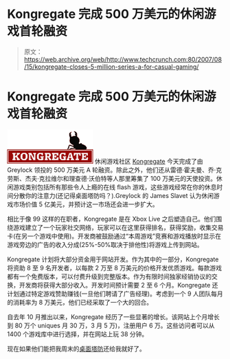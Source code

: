 # Kongregate 完成 500 万美元的休闲游戏首轮融资

> 原文：<https://web.archive.org/web/http://www.techcrunch.com:80/2007/08/15/kongregate-closes-5-million-series-a-for-casual-gaming/>

# Kongregate 完成 500 万美元的休闲游戏首轮融资

[![kongregate](img/34353b194816c4b3836ad6145b4fb81a.png)](https://web.archive.org/web/20210920205902/http://www.crunchbase.com/company/kongregate) 休闲游戏社区 [Kongregate](https://web.archive.org/web/20210920205902/http://www.crunchbase.com/company/kongregate) 今天完成了由 Greylock 领投的 500 万美元 A 轮融资。除此之外，他们还从雷德·霍夫曼、乔·克劳斯、杰夫·克拉维尔和理查德·沃伯特等人那里筹集了 100 万美元的天使投资。休闲游戏类别包括所有那些令人上瘾的在线 flash 游戏，这些游戏经常在你的休息时间分散你的注意力(还记得桌面塔防吗？).Greylock 的 James Slavet 认为休闲游戏市场价值 5 亿美元，并预计这一市场还会进一步扩大。

相比于像 99 这样的在职者，Kongregate 是在 Xbox Live 之后塑造自己。他们围绕游戏建立了一个玩家社交网络，玩家可以在这里获得排名，获得奖励，收集交易卡(在另一个游戏中使用)。开发商被鼓励通过“本周游戏”竞赛和游戏播放时显示在游戏旁边的广告的收入分成(25%-50%取决于排他性)将游戏上传到网站。

Kongregate 计划将大部分资金用于网站开发。作为其中的一部分，Kongregate 将资助 8 至 9 名开发者，以每款 2 万至 8 万美元的价格开发优质游戏。每款游戏都有一个免费版本，可以付费升级到完整版本。作为有限时间独家经销协议的交换，开发商将获得大部分收入。开发时间预计需要 2 至 6 个月。Kongregate 还计划通过特定游戏赞助赚钱(一旦他们聘请了广告经理)。考虑到一个 9 人团队每月的消耗率为 8 万美元，他们已经采取了一个大的回合。

自去年 10 月推出以来，Kongregate 经历了一些显著的增长。该网站上个月增长到 80 万个 uniques 月 30 万，3 月 5 万)，注册用户 6 万。这些访问者可以从 1400 个游戏库中进行选择，并在网站上玩 38 分钟。

现在如果他们能把我周末的[桌面塔防](https://web.archive.org/web/20210920205902/http://www.beta.techcrunch.com/2007/04/16/desktop-tower-defense-should-be-banned/)还给我就好了。